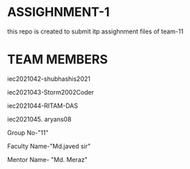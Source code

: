 # ASSIGHNMENT-1
this repo is created to submit itp assighnment files of team-11
# TEAM MEMBERS

iec2021042-shubhashis2021

iec2021043-Storm2002Coder

iec2021044-RITAM-DAS

iec2021045.     aryans08

Group No-"11"

Faculty Name-"Md.javed sir"

Mentor Name- "Md. Meraz"

